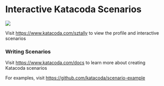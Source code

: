 # Interactive Katacoda Scenarios

[![](http://shields.katacoda.com/katacoda/sztally/count.svg)](https://www.katacoda.com/sztally "Get your profile on Katacoda.com")

Visit https://www.katacoda.com/sztally to view the profile and interactive scenarios

### Writing Scenarios
Visit https://www.katacoda.com/docs to learn more about creating Katacoda scenarios

For examples, visit https://github.com/katacoda/scenario-example

